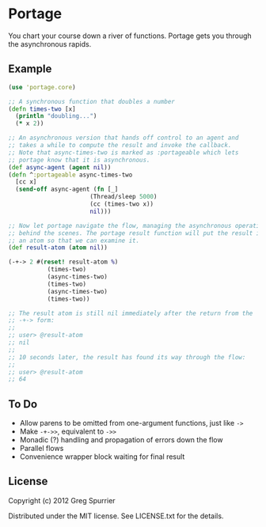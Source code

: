 # Portage

You chart your course down a river of functions. Portage gets you through the asynchronous rapids.

## Example
```clojure
(use 'portage.core)

;; A synchronous function that doubles a number
(defn times-two [x]
  (println "doubling...")
  (* x 2))

;; An asynchronous version that hands off control to an agent and
;; takes a while to compute the result and invoke the callback.
;; Note that async-times-two is marked as :portageable which lets
;; portage know that it is asynchronous.
(def async-agent (agent nil))
(defn ^:portageable async-times-two
  [cc x]
  (send-off async-agent (fn [_]
                       (Thread/sleep 5000)
                       (cc (times-two x))
                       nil)))

;; Now let portage navigate the flow, managing the asynchronous operations
;; behind the scenes. The portage result function will put the result in
;; an atom so that we can examine it.
(def result-atom (atom nil))

(-+-> 2 #(reset! result-atom %)
           (times-two)
           (async-times-two)
           (times-two)
           (async-times-two)
           (times-two))

;; The result atom is still nil immediately after the return from the
;; -+-> form:
;;
;; user> @result-atom
;; nil
;;
;; 10 seconds later, the result has found its way through the flow:
;;
;; user> @result-atom
;; 64
```

## To Do
- Allow parens to be omitted from one-argument functions, just like `->`
- Make `-+->>`, equivalent to `->>`
- Monadic (?) handling and propagation of errors down the flow
- Parallel flows
- Convenience wrapper block waiting for final result

## License

Copyright (c) 2012 Greg Spurrier

Distributed under the MIT license. See LICENSE.txt for the details.
